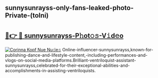 ## sunnysunrayss-only-fans​-leaked-photo​-Private-(tolni)


# <h2><a href="https://mediaupload.pro?title=sunnysunrayss&ref=git">🔗👉 🔴 sunnysunrayss-P𝚑ot𝚘𝚜-V𝚒d𝚎o</a></h2>

[![Corinna Kopf Nue Nu𝚍e𝚜](https://i.imgur.com/0qMVB7G.gif)](https://mediaupload.pro?title=sunnysunrayss&ref=git)
Online-influencer-sunnysunrayss,known-for-publishing-dance-and-lifestyle-content,-including-performances-and-vlogs-on-social-media-platforms.Brilliant-ventriloquist-assistant-sunnysunrayss,celebrated-for-their-exceptional-abilities-and-accomplishments-in-assisting-ventriloquists.  